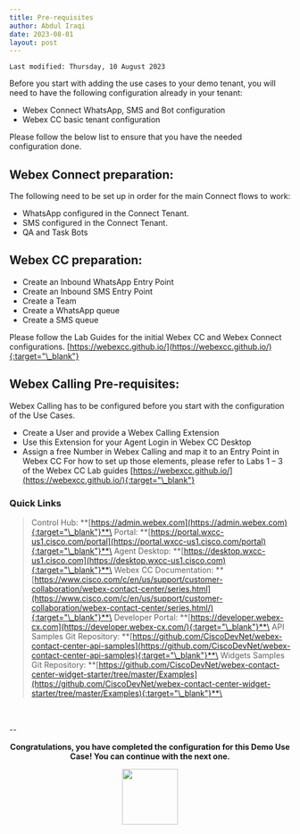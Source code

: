 ```yaml
---
title: Pre-requisites
author: Abdul Iraqi
date: 2023-08-01
layout: post
---
```


```
Last modified: Thursday, 10 August 2023
```

Before you start with adding the use cases to your demo tenant, you will need to have the following configuration already in your tenant:

- Webex Connect WhatsApp, SMS and Bot configuration
- Webex CC basic tenant configuration

Please follow the below list to ensure that you have the needed configuration done. 

## Webex Connect preparation:

The following need to be set up in order for the main Connect flows to work:
-	WhatsApp configured in the Connect Tenant.
- SMS configured in the Connect Tenant.
-	QA and Task Bots

## Webex CC preparation:

- Create an Inbound WhatsApp Entry Point 
- Create an Inbound SMS Entry Point  
- Create a Team 
- Create a WhatsApp queue 
- Create a SMS queue 

Please follow the Lab Guides for the initial Webex CC and Webex Connect configurations. 
[https://webexcc.github.io/](https://webexcc.github.io/){:target="\_blank"}

## Webex Calling Pre-requisites:

Webex Calling has to be configured before you start with the configuration of the Use Cases.
-	Create a User and provide a Webex Calling Extension
-	Use this Extension for your Agent Login in Webex CC Desktop
-	Assign a free Number  in Webex Calling and map it to an Entry Point in Webex CC
For how to set up those elements, please refer to Labs 1 – 3 of the Webex CC Lab guides 
[https://webexcc.github.io/](https://webexcc.github.io/){:target="\_blank"}



### Quick Links

> Control Hub: **[https://admin.webex.com](https://admin.webex.com){:target="\_blank"}**\
> Portal: **[https://portal.wxcc-us1.cisco.com/portal](https://portal.wxcc-us1.cisco.com/portal){:target="\_blank"}**\
> Agent Desktop: **[https://desktop.wxcc-us1.cisco.com](https://desktop.wxcc-us1.cisco.com){:target="\_blank"}**\
> Webex CC Documentation: **[https://www.cisco.com/c/en/us/support/customer-collaboration/webex-contact-center/series.html](https://www.cisco.com/c/en/us/support/customer-collaboration/webex-contact-center/series.html/){:target="\_blank"}**\
> Developer Portal: **[https://developer.webex-cx.com](https://developer.webex-cx.com/){:target="\_blank"}**\
> API Samples Git Repository: **[https://github.com/CiscoDevNet/webex-contact-center-api-samples](https://github.com/CiscoDevNet/webex-contact-center-api-samples){:target="\_blank"}**\
> Widgets Samples Git Repository: **[https://github.com/CiscoDevNet/webex-contact-center-widget-starter/tree/master/Examples](https://github.com/CiscoDevNet/webex-contact-center-widget-starter/tree/master/Examples){:target="\_blank"}**\
> 
<br>
<br>
--

  <script>
    document.addEventListener('DOMContentLoaded', () => {
      console.log('DOMContentLoaded OKOK')
    })

    window.addEventListener('load', () => {
      console.log('window load OK')
    })
  </script>

<p style="text-align:center"><strong>Congratulations, you have completed the configuration for this Demo Use Case! You can continue with the next one.</strong></p>
		
<center><img src="https://webexcctsa.github.io/wxcc-usecases/assets/gitbook/images/webex-small.png" width="100"></center>
